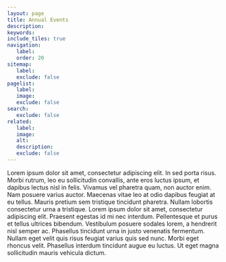 ```yaml
---
layout: page
title: Annual Events
description:
keywords:
include_tiles: true
navigation:
   label:
   order: 20
sitemap:
   label:
   exclude: false
pagelist:
   label:
   image:
   exclude: false  
search:
   exclude: false
related:
   label:
   image:
   alt:
   description:
   exclude: false
---
```

Lorem ipsum dolor sit amet, consectetur adipiscing elit. In sed porta risus. Morbi rutrum, leo eu sollicitudin convallis, ante eros luctus ipsum, et dapibus lectus nisl in felis. Vivamus vel pharetra quam, non auctor enim. Nam posuere varius auctor. Maecenas vitae leo at odio dapibus feugiat at eu tellus. Mauris pretium sem tristique tincidunt pharetra. Nullam lobortis consectetur urna a tristique. Lorem ipsum dolor sit amet, consectetur adipiscing elit. Praesent egestas id mi nec interdum. Pellentesque et purus et tellus ultrices bibendum. Vestibulum posuere sodales lorem, a hendrerit nisl semper ac. Phasellus tincidunt urna in justo venenatis fermentum. Nullam eget velit quis risus feugiat varius quis sed nunc. Morbi eget rhoncus velit. Phasellus interdum tincidunt augue eu luctus. Ut eget magna sollicitudin mauris vehicula dictum.
